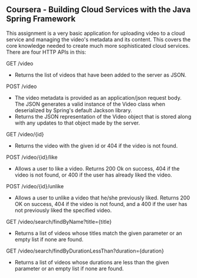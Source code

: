 ## Coursera - Building Cloud Services with the Java Spring Framework

This assignment is a very basic application
for uploading video to a cloud service and managing the video's metadata and its content.
This covers the core knowledge needed to create much more sophisticated cloud services.
There are four HTTP APIs in this:
 
GET /video
   - Returns the list of videos that have been added to the
     server as JSON.
     
POST /video
   - The video metadata is provided as an application/json request
     body. The JSON generates a valid instance of the 
     Video class when deserialized by Spring's default 
     Jackson library.
   - Returns the JSON representation of the Video object that
     is stored along with any updates to that object made by the server. 

GET /video/{id}
   - Returns the video with the given id or 404 if the video is not found.
     
POST /video/{id}/like
   - Allows a user to like a video. Returns 200 Ok on success, 404 if the
     video is not found, or 400 if the user has already liked the video.
     
POST /video/{id}/unlike
   - Allows a user to unlike a video that he/she previously liked. Returns 200 OK
      on success, 404 if the video is not found, and a 400 if the user has not 
      previously liked the specified video.

GET /video/search/findByName?title={title}
   - Returns a list of videos whose titles match the given parameter or an empty
     list if none are found.
    
GET /video/search/findByDurationLessThan?duration={duration}
   - Returns a list of videos whose durations are less than the given parameter or
     an empty list if none are found.

